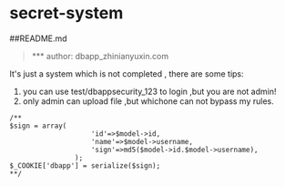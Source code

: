 # secret-system
##README.md
> *** author: dbapp_zhinianyuxin.com

It's just a system which is not completed , there are some tips:

1. you can use test/dbappsecurity_123 to login ,but you are not admin!
2. only admin can upload file ,but whichone can not bypass my rules.

```
/**
$sign = array(
                    'id'=>$model->id,
                    'name'=>$model->username,
                    'sign'=>md5($model->id.$model->username),
                );
$_COOKIE['dbapp'] = serialize($sign);
**/
```
